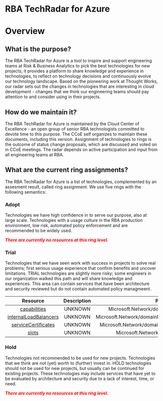 
RBA TechRadar for Azure
=======================

# Overview

## What is the purpose?


The RBA TechRadar for Azure is a tool to inspire and support engineering teams at Risk & Business Analytics to pick the best technologies for new projects; it provides a platform to share knowledge and experience in technologies, to reflect on technology decisions and continuously evolve our technology landscape.  Based on the pioneering work at Thought Works, our radar sets out the changes in technologies that are interesting in cloud development - changes that we think our engineering teams should pay attention to and consider using in their projects.
## How do we maintain it?


The RBA TechRadar for Azure is maintained by the Cloud Center of Excellence - an open group of senior RBA technologists committed to devote time to this purpose.  The CCoE self organizes to maintain these documents, including this version.  Assignment of technologies to rings is the outcome of status change proposals, which are discussed and voted on in CCoE meetings.  The radar depends on active participation and input from all engineering teams at RBA.
## What are the current ring assignments?


The RBA TechRadar for Azure is a list of technologies, complemented by an assesment result, called ring assignment.  We use five rings with the following semantics:
### Adopt


Technologies we have high confidence in to serve our purpose, also at large scale.  Technologies with a usage culture in the RBA production environment, low risk, automated policy enforcement and are recommended to be widely used.  
  
***<font color="red"> There are currently no resources at this ring level. </font>***
### Trial


Technologies that we have seen work with success in projects to solve real problems;  first serious usage experience that confirm benefits and uncover limitations.  TRIAL technologies are slightly more risky; some engineers in our organization walked this path and will share knowledge and experiences.  This area can contain services that have been architecture and security reviewed but do not contain automated policy managmeent.  

|Resource|Description|Path|Status|
| :---: | :---: | :---: | :---: |
|[capabilities](https://github.com/openrba/python-azure-techradar/blob/master/Microsoft.Network/domainNames/capabilities/README.md)|UNKNOWN|Microsoft.Network/domainNames/capabilities|TRIAL|
|[internalLoadBalancers](https://github.com/openrba/python-azure-techradar/blob/master/Microsoft.Network/domainNames/internalLoadBalancers/README.md)|UNKNOWN|Microsoft.Network/domainNames/internalLoadBalancers|TRIAL|
|[serviceCertificates](https://github.com/openrba/python-azure-techradar/blob/master/Microsoft.Network/domainNames/serviceCertificates/README.md)|UNKNOWN|Microsoft.Network/domainNames/serviceCertificates|TRIAL|
|[slots](https://github.com/openrba/python-azure-techradar/blob/master/Microsoft.Network/domainNames/slots/README.md)|UNKNOWN|Microsoft.Network/domainNames/slots|TRIAL|

### Hold


Technologies not recommended to be used for new projects. Technologies that we think are not (yet) worth to (further) invest in.  HOLD technologies should not be used for new projects, but usually can be continued for existing projects.  These technologies may include services that have yet to be evaluated by architecture and security due to a lack of interest, time, or need.  
  
***<font color="red"> There are currently no resources at this ring level. </font>***